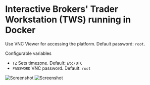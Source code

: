 # Interactive Brokers' Trader Workstation (TWS) running in Docker
Use VNC Viewer for accessing the platform. Default password: `root`.

Configurable variables
* ``TZ`` Sets timezone. Default: ``Etc/UTC``
* ``PASSWORD`` VNC password. Default: ``root``

![Screenshot](https://assets.alekna.org/github/ib-tws-screenshot-1.jpg "Screenshot")
![Screenshot](https://assets.alekna.org/github/ib-tws-screenshot-2.jpg "Screenshot")
